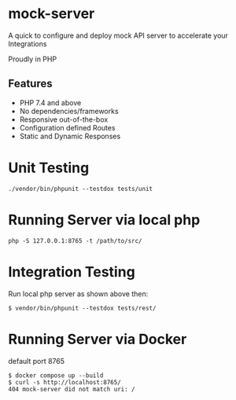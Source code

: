 # mock-server
A quick to configure and deploy mock API server to accelerate your Integrations

Proudly in PHP

## Features

- PHP 7.4 and above
- No dependencies/frameworks
- Responsive out-of-the-box
- Configuration defined Routes
- Static and Dynamic Responses

# Unit Testing

```shell
./vendor/bin/phpunit --testdox tests/unit
```

# Running Server via local php

```shell
php -S 127.0.0.1:8765 -t /path/to/src/
```

# Integration Testing

Run local php server as shown above then:

```shell
$ vendor/bin/phpunit --testdox tests/rest/
```

# Running Server via Docker

default port 8765

```shell
$ docker compose up --build
$ curl -s http://localhost:8765/
404 mock-server did not match uri: /
```

